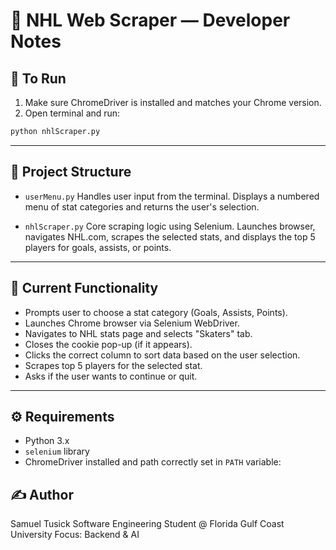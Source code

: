 # 🏒 NHL Web Scraper — Developer Notes

## 🧪 To Run

1. Make sure ChromeDriver is installed and matches your Chrome version.
2. Open terminal and run:

```bash
python nhlScraper.py
```

---

## 📁 Project Structure

- `userMenu.py`
  Handles user input from the terminal. Displays a numbered menu of stat categories and returns the user's selection.

- `nhlScraper.py`
  Core scraping logic using Selenium. Launches browser, navigates NHL.com, scrapes the selected stats, and displays the top 5 players for goals, assists, or points.

---

## 🧠 Current Functionality

- Prompts user to choose a stat category (Goals, Assists, Points).
- Launches Chrome browser via Selenium WebDriver.
- Navigates to NHL stats page and selects "Skaters" tab.
- Closes the cookie pop-up (if it appears).
- Clicks the correct column to sort data based on the user selection.
- Scrapes top 5 players for the selected stat.
- Asks if the user wants to continue or quit.

---

## ⚙️ Requirements

- Python 3.x
- `selenium` library
- ChromeDriver installed and path correctly set in `PATH` variable:

## ✍️ Author

Samuel Tusick
Software Engineering Student @ Florida Gulf Coast University
Focus: Backend & AI
